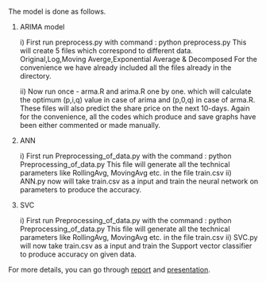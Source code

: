 The model is done as follows.

1) ARIMA model

	i) First run preprocess.py with command  : python preprocess.py
		This will create 5 files which correspond to different data. Original,Log,Moving Averge,Exponential Average & Decomposed
		For the convenience we have already included all the files already in the directory.

	ii) Now run once - arma.R and arima.R one by one. which will calculate the optimum (p,i,q) value in case of arima and (p,0,q) in case 			of arma.R. These files will also predict the share price on the next 10-days. Again for the convenience, all the codes which 			produce and save graphs have been either commented or made manually.

2) ANN 

	i) First run Preprocessing_of_data.py with the command : python Preprocessing_of_data.py This file will generate all the technical 			parameters like RollingAvg, MovingAvg etc. in the file train.csv
	ii) ANN.py now will take train.csv as a input and train the neural network on parameters to produce the accuracy.

3) SVC

	i) First run Preprocessing_of_data.py with the command : python Preprocessing_of_data.py This file will generate all the technical 			parameters like RollingAvg, MovingAvg etc. in the file train.csv
	ii) SVC.py will now take train.csv as a input and train the Support vector classifier to produce accuracy on given data.


For more details, you can go through [report](https://github.com/parthlathiya/Stock-Market-Price-Prediction/blob/master/Report.pdf) and [presentation](https://github.com/parthlathiya/Stock-Market-Price-Prediction/blob/master/Presentation.pdf).
